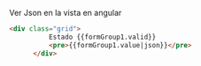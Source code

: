 Ver Json en la vista en angular
```html
<div class="grid">
          Estado {{formGroup1.valid}}
          <pre>{{formGroup1.value|json}}</pre>
      </div> 
```
